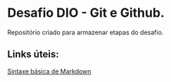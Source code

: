 # Desafio DIO - Git e Github.
Repositório criado para armazenar etapas do desafio.

## Links úteis:
[Sintaxe básica de Markdown](https://www.markdownguide.org/basic-syntax/)
